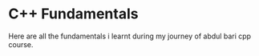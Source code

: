 #  C++ Fundamentals
Here are all the fundamentals i learnt during my journey of abdul bari cpp course.
